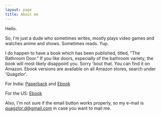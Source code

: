 ```yaml
---
layout: page
title: About me
---
```


Hello.

So, I'm just a dude who sometimes writes, mostly plays video games and watches anime and shows. Sometimes reads. Yup.

I do happen to have a book which has been published, titled, "The Bathroom Door." If you like doors, especially of the bathroom variety, the book will most likely disappoint you. Sorry 'bout that. 
You can find it on Amazon. Ebook versions are available on all Amazon stores, search under 'Quagzlor'.

For India: [Paperback](https://www.amazon.in/Bathroom-Door-Quagzlor/dp/9386487527/ref=sr_1_1?ie=UTF8&qid=1523806864&sr=8-1&keywords=quagzlor) and [Ebook](https://www.amazon.in/Bathroom-Door-one-Other-Story-ebook/dp/B079Z961KH/ref=sr_1_2?ie=UTF8&qid=1523806864&sr=8-2&keywords=quagzlor)

For the US: [Ebook](https://www.amazon.com/Bathroom-Door-one-Other-Story-ebook/dp/B079Z961KH/ref=sr_1_1?ie=UTF8&qid=1523806981&sr=8-1&keywords=quagzlor)

Also, I'm not sure if the email button works properly, so my e-mail is quagzlor.d@gmail.com in case you want to mail me.
